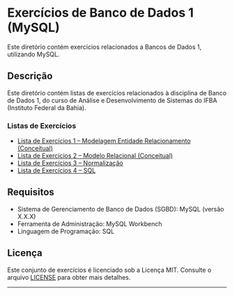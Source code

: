 # Exercícios de Banco de Dados 1 (MySQL)

Este diretório contém exercícios relacionados a Bancos de Dados 1, utilizando MySQL.

## Descrição

Este diretório contém listas de exercícios relacionados à disciplina de Banco de Dados 1, do curso de Análise e Desenvolvimento de Sistemas do IFBA (Instituto Federal da Bahia).

### Listas de Exercícios

- [Lista de Exercícios 1 – Modelagem Entidade Relacionamento (Conceitual)](Database1/List1.md)
- [Lista de Exercícios 2 – Modelo Relacional (Conceitual)](Database1/List2.md)
- [Lista de Exercícios 3 – Normalização](Database1/List3.md)
- [Lista de Exercícios 4 – SQL](Database1/List4.md)

## Requisitos

- Sistema de Gerenciamento de Banco de Dados (SGBD): MySQL (versão X.X.X)
- Ferramenta de Administração: MySQL Workbench
- Linguagem de Programação: SQL

## Licença

Este conjunto de exercícios é licenciado sob a Licença MIT. Consulte o arquivo [LICENSE](database1/LICENSE) para obter mais detalhes.

---
